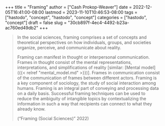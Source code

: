 +++
title = "Framing"
author = ["Cash Prokop-Weaver"]
date = 2022-12-05T16:41:00-08:00
lastmod = 2023-11-10T10:46:53-08:00
tags = ["hastodo", "concept", "hastodo", "concept"]
categories = ["hastodo", "concept"]
draft = false
slug = "30cb897f-4ec4-4492-b23a-ac760ed49db2"
+++

> In the social sciences, framing comprises a set of concepts and theoretical perspectives on how individuals, groups, and societies organize, perceive, and communicate about reality.
>
> Framing can manifest in thought or interpersonal communication. Frames in thought consist of the mental representations, interpretations, and simplifications of reality [similar: [Mental model]({{< relref "mental_model.md" >}})]. Frames in communication consist of the communication of frames between different actors. Framing is a key component of sociology, the study of social interaction among humans. Framing is an integral part of conveying and processing data on a daily basis. Successful framing techniques can be used to reduce the ambiguity of intangible topics by contextualizing the information in such a way that recipients can connect to what they already know.
>
> (“Framing (Social Sciences)” 2022)
